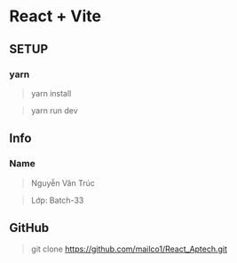 # React + Vite

## SETUP
### yarn
> yarn install

> yarn run dev

## Info
### Name
> Nguyễn Văn Trúc

> Lớp: Batch-33

## GitHub
> git clone https://github.com/mailco1/React_Aptech.git
